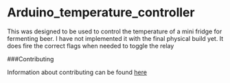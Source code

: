 Arduino_temperature_controller
==============================

This was designed to be used to control the temperature of a mini fridge for fermenting beer. I have not implemented it with the final physical build yet. It does fire the correct flags when needed to toggle the relay

###Contributing

Information about contributing can be found [here](https://github.com/TheOneTheOnlyDavidBrown/contributing_guidelines/blob/master/CONTRIBUTING.md) 
